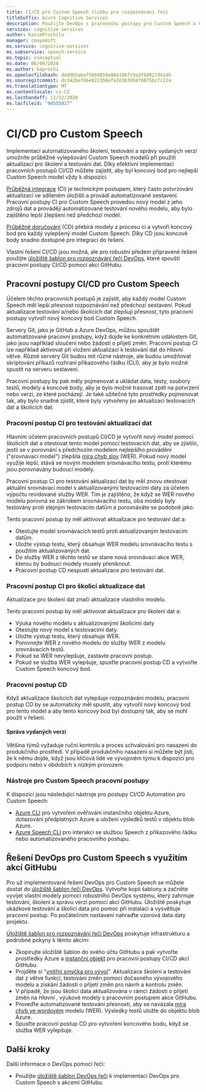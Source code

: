 ```yaml
---
title: CI/CD pro Custom Speech službu pro rozpoznávání řeči
titleSuffix: Azure Cognitive Services
description: Použijte DevOps s pracovními postupy pro Custom Speech a CI/CD. Implementujte existující řešení DevOps pro váš vlastní projekt.
services: cognitive-services
author: KatieProchilo
manager: cmayomsft
ms.service: cognitive-services
ms.subservice: speech-service
ms.topic: conceptual
ms.date: 06/09/2020
ms.author: kaprochi
ms.openlocfilehash: de0065abaf5669859e864186fc9a3fb88219414b
ms.sourcegitcommit: dc342bef86e822358efe2d363958f6075bcfc22a
ms.translationtype: MT
ms.contentlocale: cs-CZ
ms.lasthandoff: 11/12/2020
ms.locfileid: "94555817"
---
```

# <a name="cicd-for-custom-speech"></a>CI/CD pro Custom Speech

Implementací automatizovaného školení, testování a správy vydaných verzí umožníte průběžné vylepšování Custom Speech modelů při použití aktualizací pro školení a testování dat. Díky efektivní implementaci pracovních postupů CI/CD můžete zajistit, aby byl koncový bod pro nejlepší Custom Speech model vždy k dispozici.

[Průběžná integrace](https://docs.microsoft.com/azure/devops/learn/what-is-continuous-integration) (CI) je technickým postupem, který často potvrzování aktualizací ve sdíleném úložišti a provádí automatizované sestavení. Pracovní postupy CI pro Custom Speech provedou nový model z jeho zdrojů dat a provádějí automatizované testování nového modelu, aby bylo zajištěno lepší zlepšení než předchozí model.

[Průběžné doručování](https://docs.microsoft.com/azure/devops/learn/what-is-continuous-delivery) (CD) přebírá modely z procesu ci a vytvoří koncový bod pro každý vylepšený model Custom Speech. Díky CD jsou koncové body snadno dostupné pro integraci do řešení.

Vlastní řešení CI/CD jsou možná, ale pro robustní předem připravené řešení použijte [úložiště šablon pro rozpoznávání řeči DevOps](https://github.com/Azure-Samples/Speech-Service-DevOps-Template), které spouští pracovní postupy CI/CD pomocí akcí GitHubu.

## <a name="cicd-workflows-for-custom-speech"></a>Pracovní postupy CI/CD pro Custom Speech

Účelem těchto pracovních postupů je zajistit, aby každý model Custom Speech měl lepší přesnost rozpoznávání než předchozí sestavení. Pokud aktualizace testování a/nebo školicích dat zlepšují přesnost, tyto pracovní postupy vytvoří nový koncový bod Custom Speech.

Servery Git, jako je GitHub a Azure DevOps, můžou spouštět automatizované pracovní postupy, když dojde ke konkrétním událostem Git, jako jsou například sloučení nebo žádosti o přijetí změn. Pracovní postup CI lze například aktivovat při vložení aktualizací k testování dat do *Hlavní* větve. Různé servery Git budou mít různé nástroje, ale budou umožňovat skriptování příkazů rozhraní příkazového řádku (CLI), aby je bylo možné spustit na serveru sestavení.

Pracovní postupy by pak měly pojmenovat a ukládat data, testy, soubory testů, modely a koncové body, aby je bylo možné trasovat zpět na potvrzení nebo verzi, ze které pocházejí. Je také užitečné tyto prostředky pojmenovat tak, aby bylo snadné zjistit, které byly vytvořeny po aktualizaci testovacích dat a školicích dat.

### <a name="ci-workflow-for-testing-data-updates"></a>Pracovní postup CI pro testování aktualizací dat

Hlavním účelem pracovních postupů CI/CD je vytvořit nový model pomocí školicích dat a otestovat tento model pomocí testovacích dat, aby se zjistilo, jestli se v porovnání s předchozím modelem nejlepšího provádění ("srovnávací model") zlepšila [míra chyb slov](how-to-custom-speech-evaluate-data.md#evaluate-custom-speech-accuracy) (WER). Pokud nový model využije lepší, stává se novým modelem srovnávacího testu, proti kterému jsou porovnávány budoucí modely.

Pracovní postup CI pro testování aktualizací dat by měl znovu otestovat aktuální srovnávací model s aktualizovanými testovacími daty za účelem výpočtu revidované služby WER. Tím je zajištěno, že když se WER nového modelu porovná se zákrokem srovnávacího testu, oba modely byly testovány proti stejným testovacím datům a porovnáváte se podobně jako.

Tento pracovní postup by měl aktivovat aktualizace pro testování dat a:

- Otestujte model srovnávacích testů proti aktualizovaným testovacím datům.
- Uložte výstup testu, který obsahuje WER modelu srovnávacího testu s použitím aktualizovaných dat.
- Do služby WER z těchto testů se stane nová srovnávací akce WER, kterou by budoucí modely musely přeniknout.
- Pracovní postup CD nespustí aktualizace pro testování dat.

### <a name="ci-workflow-for-training-data-updates"></a>Pracovní postup CI pro školicí aktualizace dat

Aktualizace pro školení dat značí aktualizace vlastního modelu.

Tento pracovní postup by měl aktivovat aktualizace pro školení dat a:

- Výuka nového modelu s aktualizovanými školicími daty
- Otestujte nový model s testovacími daty.
- Uložte výstup testu, který obsahuje WER.
- Porovnejte WER z nového modelu do služby WER z modelu srovnávacích testů.
- Pokud se WER nevylepšuje, zastavte pracovní postup.
- Pokud se služba WER vylepšuje, spusťte pracovní postup CD a vytvořte Custom Speech koncový bod.

### <a name="cd-workflow"></a>Pracovní postup CD

Když aktualizace školicích dat vylepšuje rozpoznávání modelu, pracovní postup CD by se automaticky měl spustit, aby vytvořil nový koncový bod pro tento model a aby tento koncový bod byl dostupný tak, aby se mohl použít v řešení.

#### <a name="release-management"></a>Správa vydaných verzí

Většina týmů vyžaduje ruční kontrolu a proces schvalování pro nasazení do produkčního prostředí. V případě produkčního nasazení si můžete být jisti, že k němu dojde, když jsou klíčová lidé ve vývojovém týmu k dispozici pro podporu nebo v obdobích s nízkým provozem.

### <a name="tools-for-custom-speech-workflows"></a>Nástroje pro Custom Speech pracovní postupy

K dispozici jsou následující nástroje pro postupy CI/CD Automation pro Custom Speech:

- [Azure CLI](https://docs.microsoft.com/cli/azure/?view=azure-cli-latest) pro vytvoření ověřování instančního objektu Azure, dotazování předplatných Azure a uložení výsledků testů v objektu blob Azure.
- [Azure Speech CLI](spx-overview.md) pro interakci se službou Speech z příkazového řádku nebo automatizovaného pracovního postupu.

## <a name="devops-solution-for-custom-speech-using-github-actions"></a>Řešení DevOps pro Custom Speech s využitím akcí GitHubu

Pro už implementované řešení DevOps pro Custom Speech se můžete dostat do [úložiště šablon řeči DevOps](https://github.com/Azure-Samples/Speech-Service-DevOps-Template). Vytvořte kopii šablony a začněte vyvíjet vlastní modely pomocí robustního DevOps systému, který zahrnuje testování, školení a správu verzí pomocí akcí GitHubu. Úložiště poskytuje ukázkové testování a školicí data pro pomoc při instalaci a vysvětluje pracovní postup. Po počátečním nastavení nahraďte vzorová data daty projektu.

[Úložiště šablon pro rozpoznávání řeči DevOps](https://github.com/Azure-Samples/Speech-Service-DevOps-Template) poskytuje infrastrukturu a podrobné pokyny k těmto akcím:

- Zkopírujte úložiště šablon do svého účtu GitHubu a pak vytvořte prostředky Azure a [instanční objekt](../../active-directory/develop/app-objects-and-service-principals.md#service-principal-object) pro pracovní postupy CI/CD akcí GitHubu.
- Projděte si "[vnitřní smyčka pro vývoj](https://mitchdenny.com/the-inner-loop/)". Aktualizace školení a testování dat z větve funkcí, testování změn pomocí dočasného vývojového modelu a získání žádosti o přijetí změn pro návrh a kontrolu změn.
- V případě, že jsou školicí data aktualizována v rámci žádosti o přijetí změn na *Hlavní* , výukové modely s pracovním postupem akce GitHubu.
- Proveďte automatizované testování přesnosti, aby se navázala [míra chyb ve wordovém](how-to-custom-speech-evaluate-data.md#evaluate-custom-speech-accuracy) modelu (WER). Výsledky testů uložte do objektu blob Azure.
- Spusťte pracovní postup CD pro vytvoření koncového bodu, když se služba WER vylepšuje.

## <a name="next-steps"></a>Další kroky

Další informace o DevOps pomocí řeči:

- Použijte [úložiště šablon DevOps řeči](https://github.com/Azure-Samples/Speech-Service-DevOps-Template) k implementaci DevOps pro Custom Speech s akcemi GitHubu.
